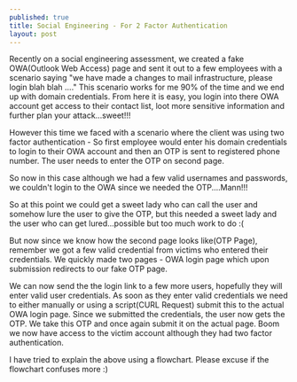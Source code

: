 ```yaml
---
published: true
title: Social Engineering - For 2 Factor Authentication 
layout: post
---
```

Recently on a social engineering assessment, we created a fake OWA(Outlook Web Access) page and sent it out to a few employees with a scenario saying "we have made a changes to mail infrastructure, please login blah blah ...." This scenario works for me 90% of the time and we end up with domain credentials. From here it is easy, you login into there OWA account get access to their contact list, loot more sensitive information and further plan your attack...sweet!!!

However this time we faced with a scenario where the client was using two factor authentication - So first employee would enter his domain credentials to login to their OWA account and then an OTP is sent to registered phone number. The user needs to enter the OTP on second page. 

So now in this case although we had a few valid usernames and passwords, we couldn't login to the OWA since we needed the OTP....Mann!!! 

So at this point we could get a sweet lady who can call the user and somehow lure the user to give the OTP, but this needed a sweet lady and the user who can get lured...possible but too much work to do :(

But  now since we know how the second page looks like(OTP Page), remember we got a few valid credential from victims who entered their credentials. We quickly made two pages -  OWA login page which upon submission redirects to our fake OTP page.

We can now send the the login link to a few more users, hopefully they will enter valid user credentials. As soon as they enter valid credentials we need to either manually or using a script(CURL Request) submit this to the actual OWA login page. Since we submitted the credentials, the user now gets the OTP. We take this OTP and once again submit it on the actual page. Boom we now have access to the victim account although they had two factor authentication.

I have tried to explain the above using a flowchart. Please excuse if the flowchart confuses more :)

[id]: https://raw.githubusercontent.com/hramadoss/naiduharish-r.github.io/master/Screen%20Shot%202016-07-21%20at%2011.19.13%20AM.png "Two Factor Authentication Bypass"